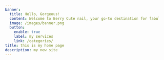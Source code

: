 ```yaml
---
banner:
  title: Hello, Gorgeous!
  content: Welcome to Berry Cute nail, your go-to destination for fabulous nails and good vibes. Dive into our colorful world of manicures and let your personality shine through!
  image: /images/banner.png
  button:
    enable: true
    label: my services
    link: /categories/
title: this is my home page
description: my new site
---
```

